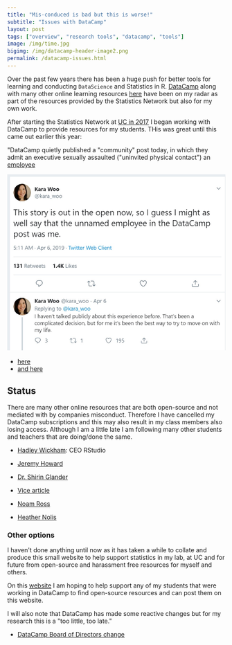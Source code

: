 ```yaml
---
title: "Mis-conduced is bad but this is worse!"
subtitle: "Issues with DataCamp"
layout: post
tags: ["overview", "research tools", "datacamp", "tools"]
image: /img/time.jpg
bigimg: /img/datacamp-header-image2.png
permalink: /datacamp-issues.html
---
```


Over the past few years there has been a huge push for better tools for learning and conducting `DataScience` and Statistics in R. [DataCamp](www.datacamp.com) along with many other online learning resources [here](/general-statistics/) have been on my radar as part of the resources provided by the Statistics Network but also for my own work.

After starting the Statistics Network at [UC in 2017](https://www.canberra.edu.au/current-students/canberra-students/current-research-students/Welcome-brochure-S1-2019.pdf) I began working with DataCamp to provide resources for my students. THis was great until this came out earlier this year:

"DataCamp quietly published a "community" post today, in which they admit an executive sexually assaulted ("uninvited physical contact") an [employee]("https://twitter.com/no_reply/status/1113923302915837958")

![I choose to stand by you](/img/datacamp-missconduct.jpg)

- [here](https://twitter.com/kara_woo/status/1114229065509003264)
- [and here](https://www.buzzfeednews.com/article/daveyalba/datacamp-sexual-harassment-metoo-tech-startup)

## Status

There are many other online resources that are both open-source and not mediated with by companies misconduct. Therefore I have cancelled my DataCamp subscriptions and this may also result in my class members also losing access. Although I am a little late I am following many other students and teachers that are doing/done the same.

- [Hadley Wickham](): CEO RStudio

- [Jeremy Howard](https://twitter.com/jeremyphoward/status/1114177335354253312?lang=en)

- [Dr. Shirin Glander](https://www.r-bloggers.com/before-you-take-my-datacamp-course-please-consider-this-info/)

- [Vice article](https://www.vice.com/en_us/article/597p7z/datacamp-teachers-boycott-their-own-classes-following-sexual-misconduct-by-executive)

- [Noam Ross](https://noamross.github.io/datacamp-sexual-assault/)

- [Heather Nolis](https://medium.com/@heathernolis/on-datacamp-aafd82f94e60)

### Other options

I haven't done anything until now as it has taken a while to collate and produce this small website to help support statistics in my lab, at UC and for future from open-source and harassment free resources for myself and others.

On this [website](https://www.ssnhub.com) I am hoping to help support any of my students that were working in DataCamp to find open-source resources and can post them on this website.

I will also note that DataCamp has made some reactive changes but for my research this is a "too little, too late."

- [DataCamp Board of Directors change](https://www.datacamp.com/community/blog/board-update)
